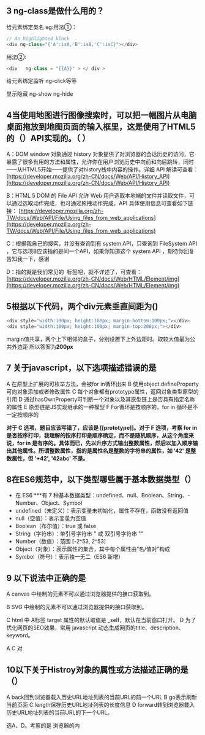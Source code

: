 ## 3 ng-class是做什么用的？
给元素绑定类名
eg:用法①：
```javascript
// An highlighted block
<div ng-class="{'A':isA,'B':isB,'C':isC}"></div> 
```
 用法②:
```javascript
<div   ng-class = "{{A}}" > </ div >  
```
给元素绑定监听 ng-click等等


显示隐藏   ng-show  ng-hide

## 4当使用地图进行图像搜索时，可以把一幅图片从电脑桌面拖放到地图页面的输入框里，这是使用了HTML5的（）API实现的。（      ）
A：DOM window 对象通过 history 对象提供了对浏览器的会话历史的访问，它暴露了很多有用的方法和属性，允许你在用户浏览历史中向前和向后跳转，同时——从HTML5开始——提供了对history栈中内容的操作。详细 API 解读可查看：
[https://developer.mozilla.org/zh-CN/docs/Web/API/History_API](https://developer.mozilla.org/zh-CN/docs/Web/API/History_API)

B：HTML 5 DOM 的 File API 允许 Web 用户选取本地端的文件并读取文件，可以通过选取动作完成，也可通过拖拽动作完成，API 具体使用信息可查看如下链接：
[https://developer.mozilla.org/zh-TW/docs/Web/API/File/Using_files_from_web_applications](https://developer.mozilla.org/zh-TW/docs/Web/API/File/Using_files_from_web_applications)

C：根据我自己的搜索，并没有查询到有 system API，只查询到 FileSystem API ，它与选项B应该指的是同一个API，如果你知道这个 system API ，期待你回复告知我一下，感谢

D：指的就是我们常见的 <img> 标签吧，就不详述了，可查看：[https://developer.mozilla.org/zh-CN/docs/Web/HTML/Element/img](https://developer.mozilla.org/zh-CN/docs/Web/HTML/Element/img)

## 5根据以下代码，两个div元素垂直间距为()
```javascript
<div style="width:100px; height:100px; margin-bottom:100px;"></div>
<div style="width:100px; height:100px; margin-top:200px;"></div>
```
margin值共享，两个上下相邻的盒子，分别设置下上外边距时。取较大值最为公共外边距
所以答案为**200px**

## 7 关于javascript，以下选项描述错误的是
A 在原型上扩展的可枚举方法，会被for in循环出来
B 使用object.defineProperty可向对象添加或者修改属性
C 每个对象都有prototype属性，返回对象类型原型的引用
D 通过hasOwnProperty可判断一个对象以及其原型链上是否具有指定名称的属性
E 原型链是JS实现继承的一种模型
F For循环是按顺序的，for in 循环是不一定按顺序的


**对于 C 选项，题目应该写错了，应该是 [[prototype]]。对于 F 选项，考察 for in 是否按序打印，我理解的按序打印是顺序确定，而不是随机顺序，从这个角度来说，for in 是有序的。具体而已，先以升序方式输出整数属性，然后以加入顺序输出其他属性。所谓整数属性，指的是属性名是整数的字符串的属性，如 '42' 是整数属性，但 '+42', '42abc' 不是。**

## 8在ES6规范中，以下类型哪些属于基本数据类型（）
- 在 ES6 ***有 7 种基本数据类型：undefined、null、Boolean、String、- Number、Object、Symbol
- undefined（未定义）：表示变量未初始化，属性不存在，函数没有返回值
- null（空值）：表示变量为空值
- Boolean（布尔值）：true 或 false
- String（字符串）：单引号字符串 ‘’ 或 双引号字符串 ""
- Number（数值）：范围 [-2^53, 2^53]
- Object（对象）：表示属性的集合，其中每个属性由“名/值对”构成
- Symbol（符号）：表示独一无二（ES6 新增）

## 9 以下说法中正确的是
A  canvas 中绘制的元素不可以通过浏览器提供的接口获取到。

B SVG 中绘制的元素不可以通过浏览器提供的接口获取到。

C html 中 A标签 target 属性的默认取值是 _self，默认在当前窗口打开。
D 为了优化网页的SEO效果，常用 javascript 动态生成网页的title、description、keyword。

A C 对  

## 10以下关于Histroy对象的属性或方法描述正确的是（）
A back回到浏览器载入历史URL地址列表的当前URL的前一个URL
B go表示刷新当前页面
C length保存历史URL地址列表的长度信息
D forward转到浏览器载入历史URL地址列表的当前URL的下一个URL。

选A、D。考察的是 浏览器的内